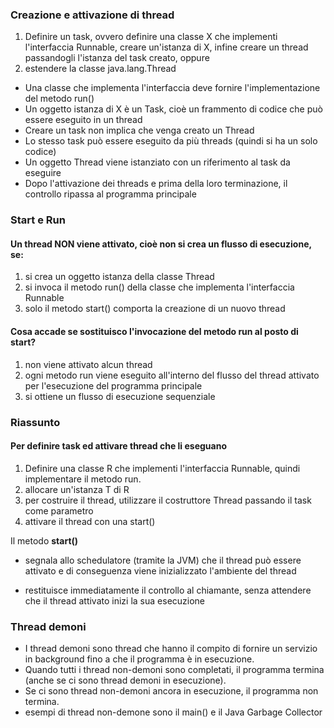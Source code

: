 ### Creazione e attivazione di thread
1. Definire un task, ovvero definire una classe X che implementi l'interfaccia
Runnable, creare un'istanza di X, infine creare un thread passandogli
l'istanza del task creato, oppure
2. estendere la classe java.lang.Thread

* Una classe che implementa l'interfaccia deve fornire l'implementazione del
metodo run()
* Un oggetto istanza di X è un Task, cioè un frammento di codice che può essere
eseguito in un thread
* Creare un task non implica che venga creato un Thread
* Lo stesso task può essere eseguito da più threads (quindi si ha
un solo codice)
* Un oggetto Thread viene istanziato con un riferimento al task da eseguire
* Dopo l'attivazione dei threads e prima della loro terminazione, il controllo
ripassa al programma principale

### Start e Run

#### Un thread NON viene attivato, cioè non si crea un flusso di esecuzione, se:
1. si crea un oggetto istanza della classe Thread
2. si invoca il metodo run() della classe che implementa l'interfaccia
Runnable
3. solo il metodo start() comporta la creazione di un nuovo thread

#### Cosa accade se sostituisco l'invocazione del metodo run al posto di start?
1. non viene attivato alcun thread
2. ogni metodo run viene eseguito all'interno del flusso del thread
attivato per l'esecuzione del programma principale
3. si ottiene un flusso di esecuzione sequenziale

### Riassunto

#### Per definire task ed attivare thread che li eseguano
1. Definire una classe R che implementi l'interfaccia Runnable, quindi
implementare il metodo run.
2. allocare un'istanza T di R
3. per costruire il thread, utilizzare il costruttore Thread passando il task
come parametro
4. attivare il thread con una start()

Il metodo **start()**

* segnala allo schedulatore (tramite la JVM) che il thread può essere attivato
e di conseguenza viene inizializzato l'ambiente del thread

* restituisce immediatamente il controllo al chiamante, senza attendere che il
thread attivato inizi la sua esecuzione

### Thread demoni

* I thread demoni sono thread che hanno il compito di fornire un servizio  in
background  fino  a  che  il  programma  è  in  esecuzione.
* Quando  tutti  i  thread  non-demoni  sono  completati,  il  programma  termina
(anche se ci sono thread demoni in esecuzione).
* Se  ci  sono  thread  non-demoni  ancora  in  esecuzione,  il  programma  non
termina.
* esempi di thread non-demone sono il main() e il Java Garbage Collector

